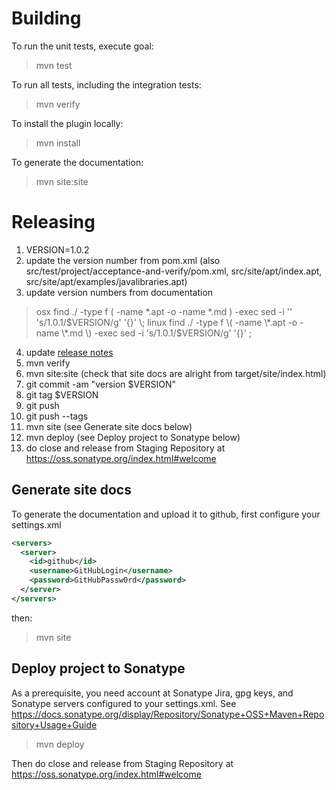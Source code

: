 Building
========

To run the unit tests, execute goal:

> mvn test

To run all tests, including the integration tests:

> mvn verify

To install the plugin locally:

> mvn install

To generate the documentation:

> mvn site:site

Releasing
=========
1. VERSION=1.0.2
2. update the version number from pom.xml (also src/test/project/acceptance-and-verify/pom.xml, src/site/apt/index.apt, src/site/apt/examples/javalibraries.apt)
3. update version numbers from documentation

> osx find ./ -type f \( -name \*.apt -o -name \*.md \) -exec sed -i '' 's/1.0.1/$VERSION/g' '{}' \;
> linux find ./ -type f \( -name \*.apt -o -name \*.md \) -exec sed -i 's/1.0.1/$VERSION/g' '{}' \;

4. update [release notes](https://github.com/robotframework/MavenPlugin/wiki/ReleaseNotes "release notes")
5. mvn verify
6. mvn site:site (check that site docs are alright from target/site/index.html)
7. git commit -am "version $VERSION"
8. git tag $VERSION
9. git push
10. git push --tags
11. mvn site (see Generate site docs below)
12. mvn deploy (see Deploy project to Sonatype below)
13. do close and release from Staging Repository at https://oss.sonatype.org/index.html#welcome

Generate site docs
------------------

To generate the documentation and upload it to github, first configure your settings.xml

```xml
<servers>
  <server>
    <id>github</id>
    <username>GitHubLogin</username>
    <password>GitHubPassw0rd</password>
  </server>
</servers>
```

then:

> mvn site

Deploy project to Sonatype
--------------------------

As a prerequisite, you need account at Sonatype Jira, gpg keys, and Sonatype servers configured to your settings.xml.
See https://docs.sonatype.org/display/Repository/Sonatype+OSS+Maven+Repository+Usage+Guide

> mvn deploy

Then do close and release from Staging Repository at https://oss.sonatype.org/index.html#welcome